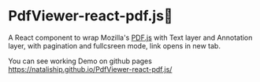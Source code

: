 # PdfViewer-react-pdf.js📄
A React component to wrap Mozilla's [PDF.js](http://mozilla.github.io/pdf.js/) with Text layer and Annotation layer, with pagination and fullcsreen mode, link opens in new tab.

You can see working Demo on github pages https://nataliship.github.io/PdfViewer-react-pdf.js/


